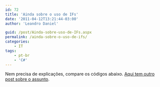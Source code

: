 ```yaml
---
id: 72
title: 'Ainda sobre o uso de IFs'
date: '2011-04-12T13:21:44-03:00'
author: 'Leandro Daniel'

guid: /post/Ainda-sobre-uso-de-IFs.aspx
permalink: /ainda-sobre-o-uso-de-ifs/
categories:
    - IT
tags:
    - pt-br
    - 'C#'
---
```


Nem precisa de explicações, compare os códigos abaixo. [Aqui tem outro post sobre o assunto](/Voce-se-preocupa-com-os-IFs-suficientemente).

 <script src="https://gist.github.com/915818.js"> </script>
